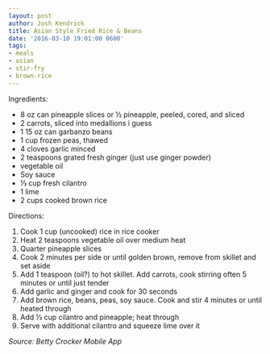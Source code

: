 ```yaml
---
layout: post
author: Josh Kendrick
title: Asian Style Fried Rice & Beans
date: '2016-03-10 19:01:00 0600'
tags:
- meals
- asian
- stir-fry
- brown-rice
---
```


Ingredients:
* 8 oz can pineapple slices or ½ pineapple, peeled, cored, and sliced
* 2 carrots, sliced into medallions i guess
* 1 15 oz can garbanzo beans
* 1 cup frozen peas, thawed
* 4 cloves garlic minced
* 2 teaspoons grated fresh ginger (just use ginger powder)
* vegetable oil
* Soy sauce
* ⅓ cup fresh cilantro
* 1 lime
* 2 cups cooked brown rice

Directions:
1. Cook 1 cup (uncooked) rice in rice cooker
2. Heat 2 teaspoons vegetable oil over medium heat
3. Quarter pineapple slices
4. Cook 2 minutes per side or until golden brown, remove from skillet and set aside
5. Add 1 teaspoon (oil?) to hot skillet. Add carrots, cook stirring often 5 minutes or until just tender
6. Add garlic and ginger and cook for 30 seconds
7. Add brown rice, beans, peas, soy sauce. Cook and stir 4 minutes or until heated through
8. Add ⅓ cup cilantro and pineapple; heat through
9. Serve with additional cilantro and squeeze lime over it

*Source: Betty Crocker Mobile App*